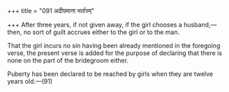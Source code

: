 +++
title = "091 अदीयमाना भर्तारम्"

+++
After three years, if not given away, if the girl chooses a
husband,—then, no sort of guilt accrues either to the girl or to the
man.

That the girl incurs no sin having been already mentioned in the
foregoing verse, the present verse is added for the purpose of declaring
that there is none on the part of the bridegroom either.

Puberty has been declared to be reached by girls when they are twelve
years old.—(91)


